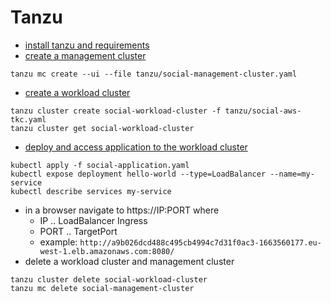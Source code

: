 # Tanzu
* [install tanzu and requirements](https://docs.vmware.com/en/VMware-Tanzu-Kubernetes-Grid/1.6/vmware-tanzu-kubernetes-grid-16/GUID-install-cli.html#download-and-unpack-the-tanzu-cli-and-kubectl-1)
* [create a management cluster](https://docs.vmware.com/en/VMware-Tanzu-Kubernetes-Grid/1.6/vmware-tanzu-kubernetes-grid-16/GUID-mgmt-clusters-deploy-management-clusters.html)
```
tanzu mc create --ui --file tanzu/social-management-cluster.yaml
```
* [create a workload cluster](https://docs.vmware.com/en/VMware-Tanzu-Kubernetes-Grid/1.6/vmware-tanzu-kubernetes-grid-16/GUID-tanzu-k8s-clusters-index.html)
```
tanzu cluster create social-workload-cluster -f tanzu/social-aws-tkc.yaml
tanzu cluster get social-workload-cluster
```
* [deploy and access application to the workload cluster](https://docs.vmware.com/en/VMware-Tanzu-Kubernetes-Grid/1.6/vmware-tanzu-kubernetes-grid-16/GUID-tanzu-k8s-clusters-tutorial.html)
```
kubectl apply -f social-application.yaml
kubectl expose deployment hello-world --type=LoadBalancer --name=my-service
kubectl describe services my-service
```
* in a browser navigate to https://IP:PORT where
    * IP .. LoadBalancer Ingress
    * PORT .. TargetPort
    * example: ``http://a9b026dcd488c495cb4994c7d31f0ac3-1663560177.eu-west-1.elb.amazonaws.com:8080/``
* delete a workload cluster and management cluster
```
tanzu cluster delete social-workload-cluster
tanzu mc delete social-management-cluster
```
